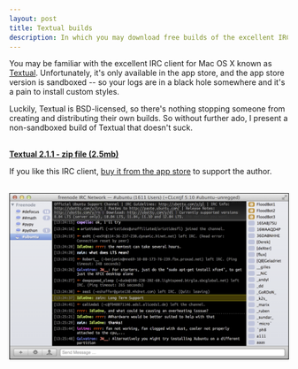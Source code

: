 ```yaml
---
layout: post
title: Textual builds
description: In which you may download free builds of the excellent IRC client, Textual.
---
```


You may be familiar with the excellent IRC client for Mac OS X known as <a href="http://www.codeux.com/textual/">Textual</a>. Unfortunately, it's only available in the app store, and the app store version is sandboxed -- so your logs are in a black hole somewhere and it's a pain to install custom styles.

Luckily, Textual is BSD-licensed, so there's nothing stopping someone from creating and distributing their own builds. So without further ado, I present a non-sandboxed build of Textual that doesn't suck.

<br>
<b><a href="/assets/files/textual/Textual-2.1.1.zip">Textual 2.1.1 - zip file (2.5mb)</a></b>


If you like this IRC client, <a href="http://itunes.apple.com/us/app/textual-irc-client/id403012667?mt=12">buy it from the app store</a> to support the author.

<br>
<img src="/assets/images/textual_screenshot.png" width="700" border="1px solid black">

